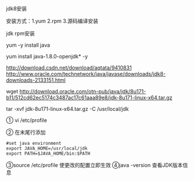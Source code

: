 jdk8安装

安装方式：1.yum 2.rpm 3.源码编译安装

jdk rpm安装

yum -y install java

yum install java-1.8.0-openjdk* -y

http://download.csdn.net/download/aqtata/9410831
http://www.oracle.com/technetwork/java/javase/downloads/jdk8-downloads-2133151.html

wget http://download.oracle.com/otn-pub/java/jdk/8u171-b11/512cd62ec5174c3487ac17c61aaa89e8/jdk-8u171-linux-x64.tar.gz

tar -xvf jdk-8u171-linux-x64.tar.gz -C /usr/local/jdk

① vi /etc/profile
 
② 在末尾行添加
```
#set java environment
export JAVA_HOME=/usr/local/jdk
export PATH=$JAVA_HOME/bin:$PATH
```        
③source /etc/profile  使更改的配置立即生效
④java -version  查看JDK版本信息